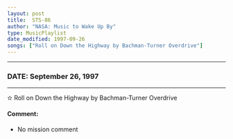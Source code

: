 ```yaml
---
layout: post
title:  STS-86
author: "NASA: Music to Wake Up By"
type: MusicPlaylist
date_modified: 1997-09-26
songs: ["Roll on Down the Highway by Bachman-Turner Overdrive"]
---
```


----
### DATE: September 26, 1997
----
✫ Roll on Down the Highway by Bachman-Turner Overdrive

#### Comment:
* No mission comment



<br/>
<center>
	<a target="_blank"
	   href="https://twitter.com/intent/tweet?hashtags=Space,NASA,Playlist,NASAWakeupCalls,SpaceProgram&text={{ page.author}}, '{{ page.songs.first }}' {{ page.title }}, {{ page.date | date: '%B %d, %Y' }}. {{ site.url }}{{ page.url }}&via=nasawakeupcalls"><i class="fab fa-twitter" alt="Tweet this page" style="font-size: 1.3em;"></i></a>
	&nbsp; 	<i class="fas fa-user-astronaut" style="font-size: 1.5em;"></i> &nbsp;
    <a type="amzn" search="'Roll on Down the Highway by Bachman-Turner Overdrive'" category="popular music">
    <i class="fab fa-amazon" style="font-size: 1.3em;"></i></a>
</center>
